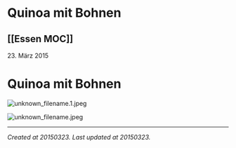 # Quinoa mit Bohnen
 [[Essen MOC]] 
---



23\. März 2015

# Quinoa mit Bohnen

![unknown_filename.1.jpeg](./resources/201503231854_Quinoa_mit_Bohnen.resources/unknown_filename.1.jpeg)

![unknown_filename.jpeg](./resources/201503231854_Quinoa_mit_Bohnen.resources/unknown_filename.jpeg)

---

_Created at 20150323._
_Last updated at 20150323._



